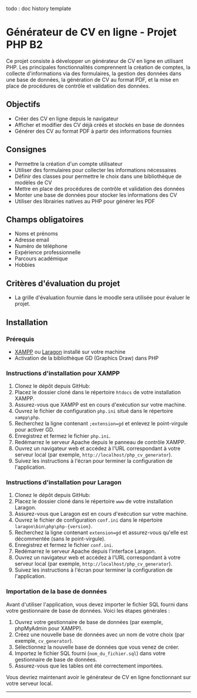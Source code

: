todo :
doc
history
template

# Générateur de CV en ligne - Projet PHP B2


Ce projet consiste à développer un générateur de CV en ligne en utilisant PHP. Les principales fonctionnalités comprennent la création de comptes, la collecte d'informations via des formulaires, la gestion des données dans une base de données, la génération de CV au format PDF, et la mise en place de procédures de contrôle et validation des données.

## Objectifs
- Créer des CV en ligne depuis le navigateur
- Afficher et modifier des CV déjà créés et stockés en base de données
- Générer des CV au format PDF à partir des informations fournies

## Consignes
- Permettre la création d'un compte utilisateur
- Utiliser des formulaires pour collecter les informations nécessaires
- Définir des classes pour permettre le choix dans une bibliothèque de modèles de CV
- Mettre en place des procédures de contrôle et validation des données
- Monter une base de données pour stocker les informations des CV
- Utiliser des librairies natives au PHP pour générer les PDF

## Champs obligatoires
- Noms et prénoms
- Adresse email
- Numéro de téléphone
- Expérience professionnelle
- Parcours académique
- Hobbies

## Critères d'évaluation du projet
- La grille d'évaluation fournie dans le moodle sera utilisée pour évaluer le projet.

## Installation

### Prérequis
- [XAMPP](https://www.apachefriends.org/index.html) ou [Laragon](https://laragon.org/) installé sur votre machine
- Activation de la bibliothèque GD (Graphics Draw) dans PHP

### Instructions d'installation pour XAMPP
1. Clonez le dépôt depuis GitHub:
2. Placez le dossier cloné dans le répertoire `htdocs` de votre installation XAMPP.
3. Assurez-vous que XAMPP est en cours d'exécution sur votre machine.
4. Ouvrez le fichier de configuration `php.ini` situé dans le répertoire `xampp\php`.
5. Recherchez la ligne contenant `;extension=gd` et enlevez le point-virgule pour activer GD.
6. Enregistrez et fermez le fichier `php.ini`.
7. Redémarrez le serveur Apache depuis le panneau de contrôle XAMPP.
8. Ouvrez un navigateur web et accédez à l'URL correspondant à votre serveur local (par exemple, `http://localhost/php_cv_generator`).
9. Suivez les instructions à l'écran pour terminer la configuration de l'application.

### Instructions d'installation pour Laragon
1. Clonez le dépôt depuis GitHub:
2. Placez le dossier cloné dans le répertoire `www` de votre installation Laragon.
3. Assurez-vous que Laragon est en cours d'exécution sur votre machine.
4. Ouvrez le fichier de configuration `conf.ini` dans le répertoire `laragon\bin\php\php-{version}`.
5. Recherchez la ligne contenant `extension=gd` et assurez-vous qu'elle est décommentée (sans le point-virgule).
6. Enregistrez et fermez le fichier `conf.ini`.
7. Redémarrez le serveur Apache depuis l'interface Laragon.
8. Ouvrez un navigateur web et accédez à l'URL correspondant à votre serveur local (par exemple, `http://localhost/php_cv_generator`).
9. Suivez les instructions à l'écran pour terminer la configuration de l'application.

### Importation de la base de données
Avant d'utiliser l'application, vous devez importer le fichier SQL fourni dans votre gestionnaire de base de données. Voici les étapes générales :
1. Ouvrez votre gestionnaire de base de données (par exemple, phpMyAdmin pour XAMPP).
2. Créez une nouvelle base de données avec un nom de votre choix (par exemple, `cv_generator`).
3. Sélectionnez la nouvelle base de données que vous venez de créer.
4. Importez le fichier SQL fourni (`nom_du_fichier.sql`) dans votre gestionnaire de base de données.
5. Assurez-vous que les tables ont été correctement importées.

Vous devriez maintenant avoir le générateur de CV en ligne fonctionnant sur votre serveur local.

---

